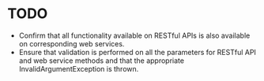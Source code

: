 



# TODO
* Confirm that all functionality available on RESTful APIs is also available on corresponding web services.
* Ensure that validation is performed on all the parameters for RESTful API and web service methods and that the appropriate InvalidArgumentException is thrown.
